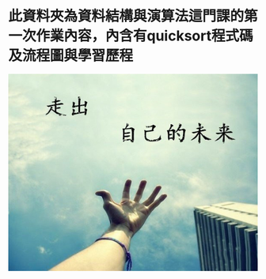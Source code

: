 # 此資料夾為資料結構與演算法這門課的第一次作業內容，內含有quicksort程式碼及流程圖與學習歷程
<img src='https://github.com/yen880405/yenlin/blob/master/image/123.jpg'>
